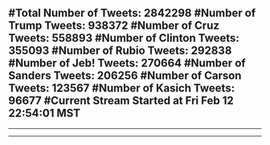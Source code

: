 #Total Number of Tweets: 2842298 
#Number of Trump Tweets: 938372
#Number of Cruz Tweets: 558893
#Number of Clinton Tweets: 355093
#Number of Rubio Tweets: 292838
#Number of Jeb! Tweets: 270664
#Number of Sanders Tweets: 206256
#Number of Carson Tweets: 123567
#Number of Kasich Tweets: 96677
#Current Stream Started at Fri Feb 12 22:54:01 MST
---
---
---
